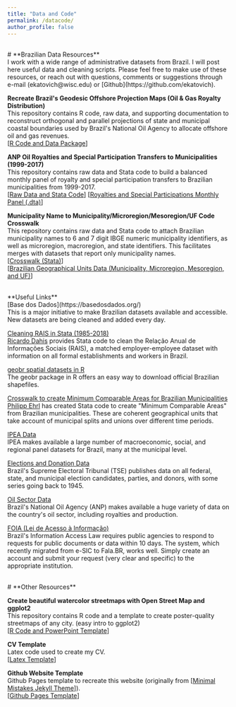 ```yaml
---
title: "Data and Code"
permalink: /datacode/
author_profile: false
---
```

<br/>
# **Brazilian Data Resources**<br/> 
I work with a wide range of administrative datasets from Brazil. I will post here useful data and cleaning scripts. Please feel free to make use of these resources, or reach out with questions, comments or suggestions through e-mail (ekatovich@wisc.edu) or [Github](https://github.com/ekatovich). <br/> 

**Recreate Brazil's Geodesic Offshore Projection Maps (Oil & Gas Royalty Distribution)**<br/> 
This repository contains R code, raw data, and supporting documentation to reconstruct orthogonal and parallel projections of state and municipal coastal boundaries used by Brazil's National Oil Agency to allocate offshore oil and gas revenues. 
<br/> 
[[R Code and Data Package](https://github.com/ekatovich/Brazil_GeodesicProjections)] <br/> 


**ANP Oil Royalties and Special Participation Transfers to Municipalities (1999-2017)** <br/> 
This repository contains raw data and Stata code to build a balanced monthly panel of royalty and special participation transfers to Brazilian municipalities from 1999-2017.<br/> 
[[Raw Data and Stata Code](https://github.com/ekatovich/Royalties_and_SpecialParticipations)]  [[Royalties and Special Participations Monthly Panel (.dta)](https://github.com/ekatovich/Royalties_and_SpecialParticipations/blob/master/Data/Analysis/Royalties_and_SpecialPart_AnnualPanel_FINAL.dta)] <br/> 



**Municipality Name to Municipality/Microregion/Mesoregion/UF Code Crosswalk** <br/> 
This repository contains raw data and Stata code to attach Brazilian municipality names to 6 and 7 digit IBGE numeric municipality identifiers, as well as microregion, macroregion, and state identifiers. This facilitates merges with datasets that report only municipality names. <br/> 
[[Crosswalk (Stata)](https://github.com/ekatovich/Municipality_Name_ID_crosswalk)]  
[[Brazilian Geographical Units Data (Municipality, Microregion, Mesoregion, and UF)](https://github.com/ekatovich/Municipality_Name_ID_crosswalk/blob/master/Raw_Brazil_GeographicalUnits.csv)] <br/> 




<br/> 
**Useful Links** <br/> 
[Base dos Dados](https://basedosdados.org/)<br/> 
This is a major initiative to make Brazilian datasets available and accessible. New datasets are being cleaned and added every day. <br/> 

[Cleaning RAIS in Stata (1985-2018)](https://github.com/rdahis/clean_RAIS) <br/> 
[Ricardo Dahis](https://www.ricardodahis.com/) provides Stata code to clean the Relação Anual de Informações Sociais (RAIS), a matched employer-employee dataset with information on all formal establishments and workers in Brazil.  <br/> 

[geobr spatial datasets in R](https://cran.r-project.org/web/packages/geobr/vignettes/intro_to_geobr.html) <br/> 
The geobr package in R offers an easy way to download official Brazilian shapefiles.  <br/> 

[Crosswalk to create Minimum Comparable Areas for Brazilian Municipalities](https://sites.google.com/site/philippehrl/research) <br/> 
[Philipp Ehrl](https://sites.google.com/site/philippehrl/) has created Stata code to create "Minimum Comparable Areas" from Brazilian municipalities. These are coherent geographical units that take account of municipal splits and unions over different time periods.  <br/> 

[IPEA Data](http://www.ipeadata.gov.br/Default.aspx) <br/> 
IPEA makes available a large number of macroeconomic, social, and regional panel datasets for Brazil, many at the municipal level.  <br/> 

[Elections and Donation Data](http://www.tse.jus.br/eleicoes/estatisticas/repositorio-de-dados-eleitorais-1/repositorio-de-dados-eleitorais)<br/> 
Brazil's Supreme Electoral Tribunal (TSE) publishes data on all federal, state, and municipal election candidates, parties, and donors, with some series going back to 1945.<br/> 

[Oil Sector Data](http://www.anp.gov.br/dados-abertos-anp)<br/> 
Brazil's National Oil Agency (ANP) makes available a huge variety of data on the country's oil sector, including royalties and production. <br/> 

[FOIA (Lei de Acesso à Informação)](https://sistema.ouvidorias.gov.br/publico/Manifestacao/SelecionarTipoManifestacao.aspx)<br/> 
Brazil's Information Access Law requires public agencies to respond to requests for public documents or data within 10 days. The system, which recently migrated from e-SIC to Fala.BR, works well. Simply create an account and submit your request (very clear and specific) to the appropriate institution. <br/> 

<br/> 
# **Other Resources**<br/> 

**Create beautiful watercolor streetmaps with Open Street Map and ggplot2**<br/> 
This repository contains R code and a template to create poster-quality streetmaps of any city. (easy intro to ggplot2) <br/> 
[[R Code and PowerPoint Template](https://github.com/ekatovich/Streetmaps)]<br/> 

**CV Template**<br/> 
Latex code used to create my CV.<br/> 
[[Latex Template](https://github.com/ekatovich/CV_Latex_Template)]<br/> 

**Github Website Template**<br/>
Github Pages template to recreate this website (originally from [[Minimal Mistakes Jekyll Theme](https://mademistakes.com/work/minimal-mistakes-jekyll-theme/)]).<br/>
[[Github Pages Template](https://github.com/ekatovich/ekatovich.github.io)]<br/> 


